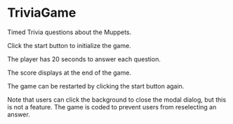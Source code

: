 
# TriviaGame

Timed Trivia questions about the Muppets.

Click the start button to initialize the game.  

The player has 20 seconds to answer each question.

The score displays at the end of the game.

The game can be restarted by clicking the start button again.

Note that users can click the background to close the modal dialog, but this is not a feature.  The game is coded to prevent users from reselecting an answer.  